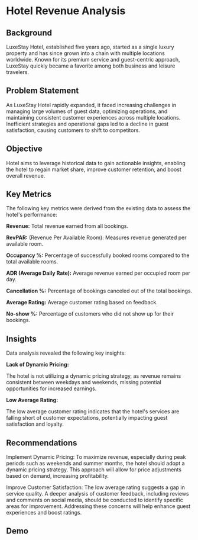 
# Hotel Revenue Analysis 




## Background
LuxeStay Hotel, established five years ago, started as a single luxury property and has since grown into a chain with multiple locations worldwide. Known for its premium service and guest-centric approach, LuxeStay quickly became a favorite among both business and leisure travelers.
## Problem Statement
As LuxeStay Hotel rapidly expanded, it faced increasing challenges in managing large volumes of guest data, optimizing operations, and maintaining consistent customer experiences across multiple locations. Inefficient strategies and operational gaps led to a decline in guest satisfaction, causing customers to shift to competitors. 
## Objective
Hotel aims to leverage historical data to gain actionable insights, enabling the hotel to regain market share, improve customer retention, and boost overall revenue.

## Key Metrics
The following key metrics were derived from the existing data to assess the hotel's performance:

**Revenue:** Total revenue earned from all bookings.

**RevPAR:** (Revenue Per Available Room): Measures revenue generated per available room.

**Occupancy %:** Percentage of successfully booked rooms compared to the total available rooms.

**ADR (Average Daily Rate):** Average revenue earned per occupied room per day.

**Cancellation %:** Percentage of bookings canceled out of the total bookings.

**Average Rating:** Average customer rating based on feedback.

**No-show %:** Percentage of customers who did not show up for their bookings.

## Insights
Data analysis revealed the following key insights:

**Lack of Dynamic Pricing:**

 The hotel is not utilizing a dynamic pricing strategy, as revenue remains consistent between weekdays and weekends, missing potential opportunities for increased earnings.

**Low Average Rating:** 

The low average customer rating indicates that the hotel's services are falling short of customer expectations, potentially impacting guest satisfaction and loyalty.


## Recommendations
Implement Dynamic Pricing: To maximize revenue, especially during peak periods such as weekends and summer months, the hotel should adopt a dynamic pricing strategy. This approach will allow for price adjustments based on demand, increasing profitability.

Improve Customer Satisfaction: The low average rating suggests a gap in service quality. A deeper analysis of customer feedback, including reviews and comments on social media, should be conducted to identify specific areas for improvement. Addressing these concerns will help enhance guest experiences and boost ratings. 

## Demo
